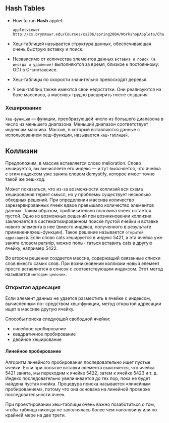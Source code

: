 ## Hash Tables

 - How to run **Hash** applet:
    
      ```
      appletviewer http://cs.brynmawr.edu/Courses/cs206/spring2004/WorkshopApplets/Chap11/Hash/Hash.html
      ```

- Хеш-таблицей называется структура данных, обеспечивающая очень быструю вставку и поиск.
- Независимо от количества элементов данных `вставка и поиск (а иногда и удаление)` выполняются за время, близкое к постоянному: O(1) в O-синтаксисе.
- Хеш-таблицы по скорости значительно превосходят деревья.
- У хеш-таблиц также имеются свои недостатки. Они реализуются на базе массивов, а массивы трудно расширить после создания.

<h3>Хеширование</h3>

`Хеш-функции` — функции, преобразующей число из большего диапазона в число из меньшего диапазона. Меньший диапазон
соответствует индексам массива. Массив, в который вставляются данные с использованием хеш-функции, называется `хеш-таблицей`.

<h2>Коллизии</h2>

Предположим, в массив вставляется слово melioration. Слово хешируется, вы вычисляете его индекс — и тут выясняется, что ячейка с этим индексом уже занята
словом demystify, которое имеет точно такой же хеш-код.

Может показаться, что из-за возможности коллизий вся схема хеширования теряет смысл, но у проблемы существует несколько обходных решений.
При определении массива количество зарезервированных ячеек вдвое превышало количество элементов данных. Таким образом, приблизительно
половина ячеек остается пустой. Одно из возможных решений при возникновении коллизии заключается в систематизированном поиске пустой ячейки и вставке
нового элемента в нее (вместо индекса, полученного в результате примененияхеш-функции). 
Такое решение называется `открытой адресацией`. Если слово cats хешируется в индекс 5421, а эта ячейка уже занята словом parsnip, можно попы-
таться вставить cats в другую ячейку, например 5422.

Во втором решении создается массив, содержащий связанные списки слов вместо самих слов. При возникновении коллизии новый
элемент просто вставляется в список с соответствующим индексом. Этот метод называется `методом цепочек`.

<h3>Открытая адресация</h3>

Если элемент данных не удается разместить в ячейке с индексом, вычисленным по-
средством хеш-функции, метод открытой адресации ищет в массиве другую ячейку.

Способы поиска следующей свободной ячейки: 
- линейное пробирование
- квадратичное пробирование
- двойное хеширование

<h4>Линейное пробирование</h4>

Алгоритм линейного пробирования последовательно ищет пустые ячейки. Если при попытке вставки элемента выясняется, что ячейка 5421 занята, мы переходим
к ячейке 5422, затем к ячейке 5423 и т. д. Индекс последовательно увеличивается до тех пор, пока не будет найдена пустая ячейка. Процедура поиска называется
«линейным пробированием», потому что она основана на линейной проверке последовательности ячеек.

При проектировании хеш-таблицы очень важно позаботиться о том, чтобы таблица никогда не заполнялась более чем наполовину или по крайней мере на две трети.

